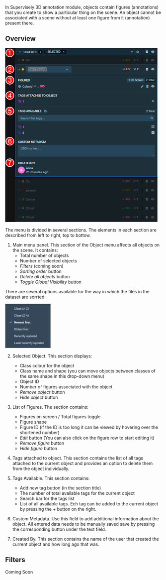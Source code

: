 
In Supervisely 3D annotation module, objects contain figures (annotations) that you create to show a particular thing on the scene. An object cannot be associated with a scene without at least one figure from it (annotation) present there.

## Overview

![](images/3d_objects.PNG)

The menu is divided in several sections. The elements in each section are described from left to right, top to bottow.

1. Main menu panel. This section of the Object menu affects all objects on the scene. It contains:
   - Total number of objects
   - Number of selected objects
   - *Filters* (coming soon)
   - *Sorting order* button
   - *Delete all objects* button
   - *Toggle Global Visibility* button

There are several options available for the way in which the files in the dataset are sorrted: 

![](images/sorting_order.PNG)


2. Selected Object. This section displays:
   - Class colour for the object
   - Class name and shape (you can move objects between classes of the same shape in this drop-down menu)
   - Object ID
   - Number of figures associated with the object
   - *Remove object* button
   - *Hide object* button

3. List of Figures. The section contains:
   - Figures on screen / Total figures toggle
   - Figure shape
   - Figure ID (if the ID is too long it can be viewed by hovering over the shortened number)
   - *Edit* button (You can also click on the figure row to start editing it)
   - *Remove figure* button
   - *Hide figure* button

4. Tags attached to object. This section contains the list of all tags attached to the current object and provides an option to delete them from the object individually.

5. Tags Available. This section contains:
   - Add new tag button (in the section title)
   - The number of total available tags for the current object
   - Search bar for the tags list
   - List of all available tags. Ech tag can be added to the current object by pressing the *+* button on the right.
   
6. Custom Metadata. Use this field to add additional information about the object. All entered data needs to be manually saved save by pressing the corresponding button under the text field.

7. Created By. This section contains the name of the user that created the current object and how long ago that was.

## Filters

Coming Soon

